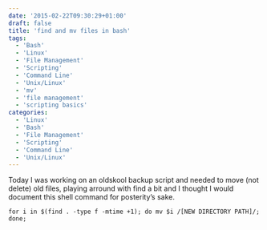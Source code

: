 ```yaml
---
date: '2015-02-22T09:30:29+01:00'
draft: false
title: 'find and mv files in bash'
tags: 
  - 'Bash'
  - 'Linux'
  - 'File Management'
  - 'Scripting'
  - 'Command Line'
  - 'Unix/Linux'
  - 'mv'
  - 'file management'
  - 'scripting basics'
categories:
  - 'Linux'
  - 'Bash'
  - 'File Management'
  - 'Scripting'
  - 'Command Line'
  - 'Unix/Linux'
---
```


Today I was working on an oldskool backup script and needed to move (not delete) old files, playing arround with find a bit and I thought I would document this shell command for posterity’s sake.

```
for i in $(find . -type f -mtime +1); do mv $i /[NEW DIRECTORY PATH]/; done;
```